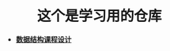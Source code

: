 # &nbsp;&nbsp;&nbsp;&nbsp;&nbsp;&nbsp;&nbsp;&nbsp;&nbsp;&nbsp;这个是学习用的仓库
- **[数据结构课程设计](./CurriculumDesign/introduce.md)**
